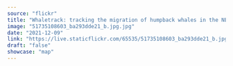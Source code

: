 ```yaml
---
source: "flickr"
title: "Whaletrack: tracking the migration of humpback whales in the NE Atlantic"
image: "51735108603_ba293dde21_b.jpg.jpg"
date: "2021-12-09"
link: "https://live.staticflickr.com/65535/51735108603_ba293dde21_b.jpg"
draft: "false"
showcase: "map"
---
```

